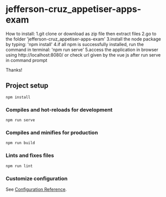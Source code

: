 # jefferson-cruz_appetiser-apps-exam
How to install:
1.git clone or download as zip file then extract files
2.go to the folder 'jefferson-cruz_appetiser-apps-exam'
3.install the node package by typing: 'npm install'
4.if all npm is successfully installed, run the command in terminal: 'npm run serve'
5.access the application in browser using http://localhost:8080/ or check url given by the vue js after run serve in command prompt

Thanks!

## Project setup
```
npm install
```

### Compiles and hot-reloads for development
```
npm run serve
```

### Compiles and minifies for production
```
npm run build
```

### Lints and fixes files
```
npm run lint
```

### Customize configuration
See [Configuration Reference](https://cli.vuejs.org/config/).
